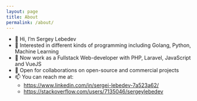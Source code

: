 ```yaml
---
layout: page
title: About
permalink: /about/
---
```

- 👋 Hi, I’m Sergey Lebedev
- 👀 Interested in different kinds of programming including Golang, Python, Machine Learning  
- 👀 Now work as a Fullstack Web-developer with PHP, Laravel, JavaScript and VueJS 
- 💞️ Open for collaborations on open-source and commercial projects
- 📫 You can reach me at:
  - https://www.linkedin.com/in/sergei-lebedev-7a523a62/
  - https://stackoverflow.com/users/7135046/sergeylebedev